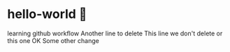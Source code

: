 # hello-world :goat:
learning github workflow
Another line to delete
This line we don't delete
or this one
OK
Some other change
